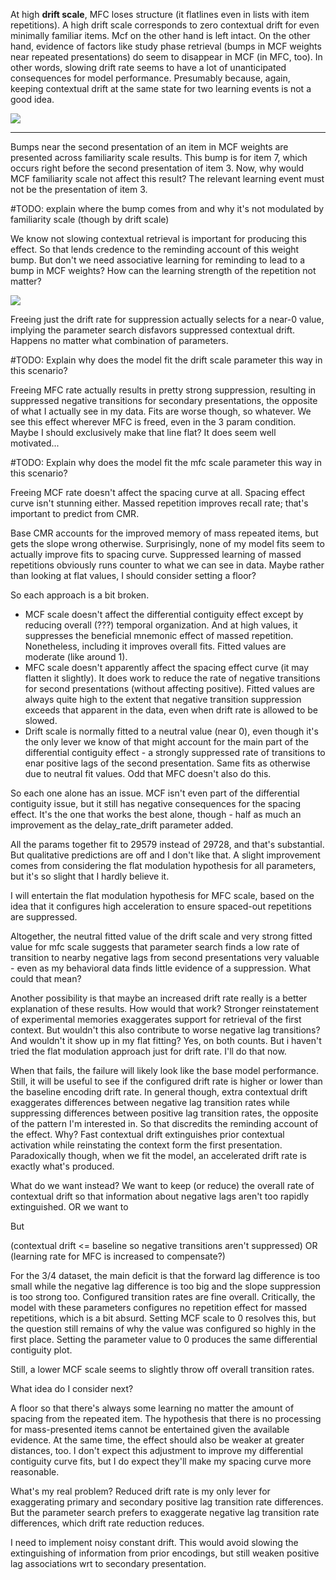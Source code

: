 At high **drift scale**, MFC loses structure (it flatlines even in lists with item repetitions). A high drift scale corresponds to zero contextual drift for even minimally familiar items. Mcf on the other hand is left intact. On the other hand, evidence of factors like study phase retrieval (bumps in MCF weights near repeated presentations) do seem to disappear in MCF (in MFC, too). In other words, slowing drift rate seems to have a lot of unanticipated consequences for model performance. Presumably because, again, keeping contextual drift at the same state for two learning events is not a good idea. 

![](2021-10-08-15-16-34.png)

---

Bumps near the second presentation of an item in MCF weights are presented across familiarity scale results. This bump is for item 7, which occurs right before the second presentation of item 3. Now, why would MCF familiarity scale not affect this result? The relevant learning event must not be the presentation of item 3. 

#TODO: explain where the bump comes from and why it's not modulated by familiarity scale (though by drift scale)

We know not slowing contextual retrieval is important for producing this effect. So that lends credence to the reminding account of this weight bump. But don't we need associative learning for reminding to lead to a bump in MCF weights? How can the learning strength of the repetition not matter?

![](2021-10-08-15-22-12.png)

Freeing just the drift rate for suppression actually selects for a near-0 value, implying the parameter search disfavors suppressed contextual drift. Happens no matter what combination of parameters.

#TODO: Explain why does the model fit the drift scale parameter this way in this scenario? 

Freeing MFC rate actually results in pretty strong suppression, resulting in suppressed negative transitions for secondary presentations, the opposite of what I actually see in my data. Fits are worse though, so whatever. We see this effect wherever MFC is freed, even in the 3 param condition. Maybe I should exclusively make that line flat? It does seem well motivated...

#TODO: Explain why does the model fit the mfc scale parameter this way in this scenario? 

Freeing MCF rate doesn't affect the spacing curve at all. Spacing effect curve isn't stunning either. Massed repetition improves recall rate; that's important to predict from CMR.

Base CMR accounts for the improved memory of mass repeated items, but gets the slope wrong otherwise. Surprisingly, none of my model fits seem to actually improve fits to spacing curve. Suppressed learning of massed repetitions obviously runs counter to what we can see in data. Maybe rather than looking at flat values, I should consider setting a floor?

So each approach is a bit broken.
- MCF scale doesn't affect the differential contiguity effect except by reducing overall (???) temporal organization. And at high values, it suppresses the beneficial mnemonic effect of massed repetition. Nonetheless, including it improves overall fits. Fitted values are moderate (like around 1).
- MFC scale doesn't apparently affect the spacing effect curve (it may flatten it slightly). It does work to reduce the rate of negative transitions for second presentations (without affecting positive). Fitted values are always quite high to the extent that negative transition suppression exceeds that apparent in the data, even when drift rate is allowed to be slowed. 
- Drift scale is normally fitted to a neutral value (near 0), even though it's the only lever we know of that might account for the main part of the differential contiguity effect - a strongly suppressed rate of transitions to enar positive lags of the second presentation. Same fits as otherwise due to neutral fit values. Odd that MFC doesn't also do this.

So each one alone has an issue. MCF isn't even part of the differential contiguity issue, but it still has negative consequences for the spacing effect. It's the one that works the best alone, though - half as much an improvement as the delay_rate_drift parameter added.

All the params together fit to 29579 instead of 29728, and that's substantial. But qualitative predictions are off and I don't like that. A slight improvement comes from considering the flat modulation hypothesis for all parameters, but it's so slight that I hardly believe it. 

I will entertain the flat modulation hypothesis for MFC scale, based on the idea that it configures high acceleration to ensure spaced-out repetitions are suppressed. 

Altogether, the neutral fitted value of the drift scale and very strong fitted value for mfc scale suggests that parameter search finds a low rate of transition to nearby negative lags from second presentations very valuable - even as my behavioral data finds little evidence of a suppression. What could that mean?

Another possibility is that maybe an increased drift rate really is a better explanation of these results. How would that work? Stronger reinstatement of experimental memories exaggerates support for retrieval of the first context. But wouldn't this also contribute to worse negative lag transitions? And wouldn't it show up in my flat fitting? Yes, on both counts. But i haven't tried the flat modulation approach just for drift rate. I'll do that now.

When that fails, the failure will likely look like the base model performance. Still, it will be useful to see if the configured drift rate is higher or lower than the baseline encoding drift rate. In general though, extra contextual drift exaggerates differences between negative lag transition rates while suppressing differences between positive lag transition rates, the opposite of the pattern I'm interested in. So that discredits the reminding account of the effect. Why? Fast contextual drift extinguishes prior contextual activation while reinstating the context form the first presentation. Paradoxically though, when we fit the model, an accelerated drift rate is exactly what's produced.

What do we want instead? We want to keep (or reduce) the overall rate of contextual drift so that information about negative lags aren't too rapidly extinguished. OR we want to 

But 

(contextual drift <= baseline so negative transitions aren't suppressed) OR (learning rate for MFC is increased to compensate?)

For the 3/4 dataset, the main deficit is that the forward lag difference is too small while the negative lag difference is too big and the slope suppression is too strong too. Configured transition rates are fine overall. Critically, the model with these parameters configures no repetition effect for massed repetitions, which is a bit absurd. Setting MCF scale to 0 resolves this, but the question still remains of why the value was configured so highly in the first place. Setting the parameter value to 0 produces the same differential contiguity plot.

Still, a lower MCF scale seems to slightly throw off overall transition rates. 

What idea do I consider next? 

A floor so that there's always some learning no matter the amount of spacing from the repeated item. The hypothesis that there is no processing for mass-presented items cannot be entertained given the available evidence. At the same time, the effect should also be weaker at greater distances, too. I don't expect this adjustment to improve my differential contiguity curve fits, but I do expect they'll make my spacing curve more reasonable. 

What's my real problem? Reduced drift rate is my only lever for exaggerating primary and secondary positive lag transition rate differences. But the parameter search prefers to exaggerate negative lag transition rate differences, which drift rate reduction reduces. 

I need to implement noisy constant drift. This would avoid slowing the extinguishing of information from prior encodings, but still weaken positive lag associations wrt to secondary presentation. 

```python

```
